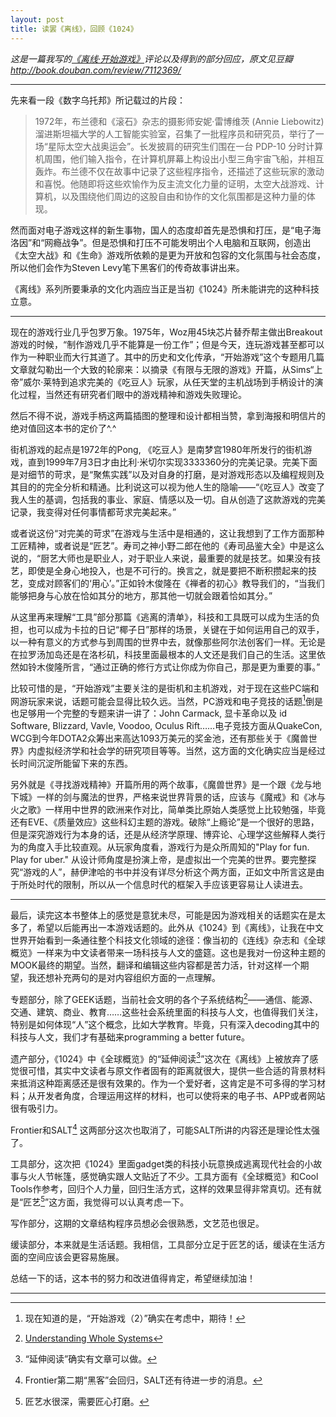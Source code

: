 ```yaml
---
layout: post
title: 读罢《离线》，回顾《1024》
---
```


*这是一篇我写的[《离线·开始游戏》](http://book.douban.com/subject/25971043/)评论以及得到的部分回应，原文见豆瓣 http://book.douban.com/review/7112369/*

***

先来看一段《数字乌托邦》所记载过的片段：

> 1972年，布兰德和《滚石》杂志的摄影师安妮·雷博维茨 (Annie Liebowitz) 溜进斯坦福大学的人工智能实验室，召集了一批程序员和研究员，举行了一场“星际太空大战奥运会”。长发披肩的研究生们围在一台 PDP-10 分时计算机周围，他们输入指令，在计算机屏幕上构设出小型三角宇宙飞船，并相互轰炸。布兰德不仅在故事中记录了这些程序指令，还描述了这些玩家的激动和喜悦。他随即将这些欢愉作为反主流文化力量的证明，太空大战游戏、计算机，以及围绕他们周边的这股自由和协作的文化氛围都是这种力量的体现。

然而面对电子游戏这样的新生事物，国人的态度却首先是恐惧和打压，是“电子海洛因”和“网瘾战争”。但是恐惧和打压不可能发明出个人电脑和互联网，创造出《太空大战》和《生命》游戏所依赖的是更为开放和包容的文化氛围与社会态度，所以他们会作为Steven Levy笔下黑客们的传奇故事讲出来。

《离线》系列所要秉承的文化内涵应当正是当初《1024》所未能讲完的这种科技立意。

***

现在的游戏行业几乎包罗万象。1975年，Woz用45块芯片替乔帮主做出Breakout游戏的时候，“制作游戏几乎不能算是一份工作”；但是今天，连玩游戏甚至都可以作为一种职业而大行其道了。其中的历史和文化传承，“开始游戏”这个专题用几篇文章就勾勒出一个大致的轮廓来：以摘录《有限与无限的游戏》开篇，从Sims“上帝”威尔·莱特到追求完美的《吃豆人》玩家，从任天堂的主机战场到手柄设计的演化过程，当然还有研究者们眼中的游戏精神和游戏失败理论。

然后不得不说，游戏手柄这两篇插图的整理和设计都相当赞，拿到海报和明信片的绝对值回这本书的定价了^.^

街机游戏的起点是1972年的Pong, 《吃豆人》是南梦宫1980年所发行的街机游戏，直到1999年7月3日才由比利·米切尔实现3333360分的完美记录。完美下面是对细节的苛求，是“聚焦实践”以及对自身的打磨，是对游戏形态以及编程规则及其目的的完全分析和精通。比利说这可以视为他人生的隐喻——“《吃豆人》改变了我人生的基调，包括我的事业、家庭、情感以及一切。自从创造了这款游戏的完美记录，我变得对任何事情都苛求完美起来。”

或者说这份“对完美的苛求”在游戏与生活中是相通的，这让我想到了工作方面那种工匠精神，或者说是“匠艺”。寿司之神小野二郎在他的《寿司品鉴大全》中是这么说的，“厨艺大师也是职业人，对于职业人来说，最重要的就是技艺。如果没有技艺，即使是全身心地投入，也是不可行的。换言之，就是要把不断积攒起来的技艺，变成对顾客们的‘用心’。”正如铃木俊隆在《禅者的初心》教导我们的，“当我们能够把身与心放在恰如其分的地方，那其他一切就会跟着恰如其分。”

从这里再来理解“工具”部分那篇《逃离的清单》，科技和工具既可以成为生活的负担，也可以成为卡拉的日记“椰子日”那样的场景，关键在于如何运用自己的双手，以一种有意义的方式参与到周围的世界中去，就像那些阿尔法创客们一样。无论是在拉罗汤加岛还是在洛杉矶，科技里面最根本的人文还是我们自己的生活。这里依然如铃木俊隆所言，“通过正确的修行方式让你成为你自己，那是更为重要的事。”

比较可惜的是，“开始游戏”主要关注的是街机和主机游戏，对于现在这些PC端和网游玩家来说，话题可能会显得比较久远。当然，PC游戏和电子竞技的话题[^1]倒是也足够用一个完整的专题来讲一讲了：John Carmack, 显卡革命以及 id Software, Blizzard, Vavle, Voodoo, Oculus Rift……电子竞技方面从QuakeCon, WCG到今年DOTA2众筹出来高达1093万美元的奖金池，还有那些关于《魔兽世界》内虚拟经济学和社会学的研究项目等等。当然，这方面的文化确实应当是经过长时间沉淀所能留下来的东西。

[^1]: 现在知道的是，“开始游戏（2）”确实在考虑中，期待！

另外就是《寻找游戏精神》开篇所用的两个故事，《魔兽世界》是一个跟《龙与地下城》一样的剑与魔法的世界，严格来说世界背景的话，应该与《魔戒》和《冰与火之歌》一样用中世界的欧洲来作对比，简单类比原始人类感觉上比较勉强，毕竟还有EVE、《质量效应》这些科幻主题的游戏。破除“上瘾论”是一个很好的思路，但是深究游戏行为本身的话，还是从经济学原理、博弈论、心理学这些解释人类行为的角度入手比较直观。从玩家角度看，游戏行为是众所周知的"Play for fun. Play for uber." 从设计师角度是扮演上帝，是虚拟出一个完美的世界。要完整探究“游戏的人”，赫伊津哈的书中并没有详尽分析这个两方面，正如文中所言这是由于所处时代的限制，所以从一个信息时代的框架入手应该更容易让人读进去。

***

最后，读完这本书整体上的感觉是意犹未尽，可能是因为游戏相关的话题实在是太多了，希望以后能再出一本游戏话题的。此外从《1024》到《离线》，让我在中文世界开始看到一条通往整个科技文化领域的途径：像当初的《连线》杂志和《全球概览》一样来为中文读者带来一场科技与人文的盛筵。这也是我对一份这种主题的MOOK最终的期望。当然，翻译和编辑这些内容都是苦力活，针对这样一个期望，我还想补充两句的是对内容组织方面的一点理解。

专题部分，除了GEEK话题，当前社会文明的各个子系统结构[^2]——通信、能源、交通、建筑、商业、教育……这些社会系统里面的科技与人文，也值得我们关注，特别是如何体现“人”这个概念，比如大学教育。毕竟，只有深入decoding其中的科技与人文，我们才有基础来programming a better future。

[^2]: [Understanding Whole Systems](http://www.wholeearth.com/category.php?rec=7 "Whole Earth Catalog")

遗产部分，《1024》中《全球概览》的“延伸阅读[^3]”这次在《离线》上被放弃了感觉很可惜，其实中文读者与原文作者固有的距离就很大，提供一些合适的背景材料来抵消这种距离感还是很有效果的。作为一个爱好者，这肯定是不可多得的学习材料；从开发者角度，合理运用这样的材料，也可以使将来的电子书、APP或者网站很有吸引力。

[^3]: “延伸阅读”确实有文章可以做。

Frontier和SALT[^4] 这两部分这次也取消了，可能SALT所讲的内容还是理论性太强了。

[^4]: Frontier第二期“黑客”会回归，SALT还有待进一步的消息。

工具部分，这次把《1024》里面gadget类的科技小玩意换成逃离现代社会的小故事与火人节帐篷，感觉确实跟人文贴近了不少。工具方面有《全球概览》和Cool Tools作参考，回归个人力量，回归生活方式，这样的效果显得非常真切。还有就是“匠艺[^5]”这方面，我觉得可以认真考虑一下。

[^5]: 匠艺水很深，需要匠心打磨。

写作部分，这期的文章结构程序员想必会很熟悉，文艺范也很足。

缓读部分，本来就是生活话题。我相信，工具部分立足于匠艺的话，缓读在生活方面的空间应该会更容易施展。

总结一下的话，这本书的努力和改进值得肯定，希望继续加油！

***
